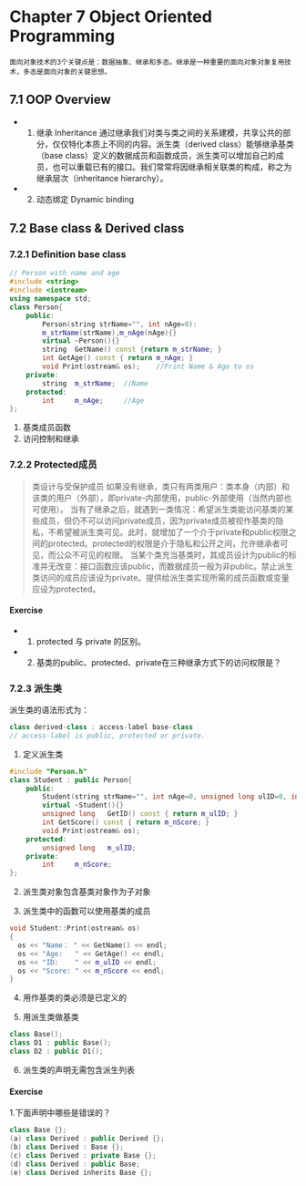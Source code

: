 # Chapter 7 Object Oriented Programming
```
面向对象技术的3个关键点是：数据抽象、继承和多态。继承是一种重要的面向对象对象复用技术，多态是面向对象的关键思想。
```

## 7.1 OOP Overview
- 1. 继承 Inheritance
    通过继承我们对类与类之间的关系建模，共享公共的部分，仅仅特化本质上不同的内容。派生类（derived class）能够继承基类（base class）定义的数据成员和函数成员，派生类可以增加自己的成员，也可以重载已有的接口。我们常常将因继承相关联类的构成，称之为继承层次（inheritance hierarchy）。
- 2. 动态绑定 Dynamic binding

## 7.2 Base class & Derived class
### 7.2.1 Definition base class
```c++
// Person with name and age
#include <string>
#include <iostream>
using namespace std;
class Person{
    public:
        Person(string strName="", int nAge=0):
        m_strName(strName),m_nAge(nAge){}
        virtual ~Person(){}
        string  GetName() const {return m_strName; }
        int GetAge() const { return m_nAge; }
        void Print(ostream& os);	//Print Name & Age to os
    private:
        string  m_strName;	//Name
    protected:
        int     m_nAge;		//Age
};
```
1. 基类成员函数
2. 访问控制和继承

### 7.2.2 Protected成员
> 类设计与受保护成员
> 如果没有继承，类只有两类用户：类本身（内部）和该类的用户（外部），即private-内部使用，public-外部使用（当然内部也可使用）。
> 当有了继承之后，就遇到一类情况：希望派生类能访问基类的某些成员，但仍不可以访问private成员，因为private成员被视作基类的隐私，不希望被派生类可见。此时，就增加了一个介于private和public权限之间的protected。protected的权限是介于隐私和公开之间，允许继承者可见，而公众不可见的权限。
> 当某个类充当基类时，其成员设计为public的标准并无改变：接口函数应该public，而数据成员一般为非public。禁止派生类访问的成员应该设为private。提供给派生类实现所需的成员函数或变量应设为protected。

#### Exercise
- 1. protected 与 private 的区别。
- 2. 基类的public、protected、private在三种继承方式下的访问权限是？

### 7.2.3 派生类
派生类的语法形式为：
```c++
class derived-class : access-label base-class
// access-label is public, protected or private.
```
1. 定义派生类
```c++
#include "Person.h"
class Student : public Person{
    public:
        Student(string strName="", int nAge=0, unsigned long ulID=0, int nScore=0) : Person(strName, nAge), m_ulID(ulID), m_nScore(nScore){}
        virtual ~Student(){}
        unsigned long   GetID() const { return m_ulID; }
        int GetScore() const { return m_nScore; }
        void Print(ostream& os);
    protected:
        unsigned long   m_ulID;
    private:
        int     m_nScore;
};
```
2. 派生类对象包含基类对象作为子对象

3. 派生类中的函数可以使用基类的成员
```c++
void Student::Print(ostream& os)
{
  os << "Name： " << GetName() << endl;
  os << "Age:   " << GetAge() << endl;
  os << "ID:    " << m_ulID << endl;
  os << "Score:	" << m_nScore << endl;
}
```
4. 用作基类的类必须是已定义的

5. 用派生类做基类
```c++
class Base();
class D1 : public Base();
class D2 : public D1();
```
6. 派生类的声明无需包含派生列表

#### Exercise
1.下面声明中哪些是错误的？
```c++
class Base {};
(a) class Derived : public Derived {};
(b) class Derived : Base {};
(c) class Derived : private Base {};
(d) class Derived : public Base;
(e) class Derived inherits Base {};
```